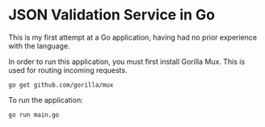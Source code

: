 # JSON Validation Service in Go

This is my first attempt at a Go application, having had no prior experience with the language.

In order to run this application, you must first install Gorilla Mux. This is used for routing incoming requests.

`go get github.com/gorilla/mux`

To run the application:

`go run main.go`